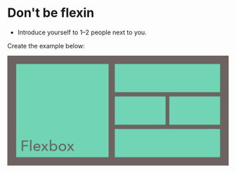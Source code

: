 # Don't be flexin

* Introduce yourself to 1–2 people next to you.

Create the example below:

![flex example](./flexbox-example.png)
